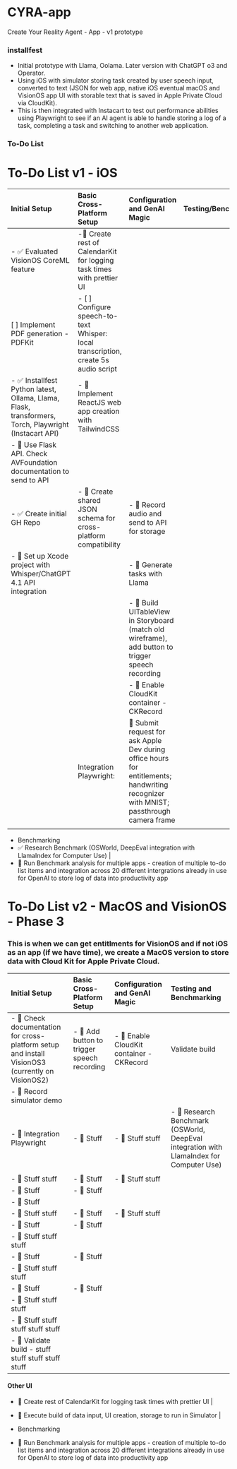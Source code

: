 # CYRA-app
Create Your Reality Agent - App - v1 prototype

### installfest
* Initial prototype with Llama, Oolama. Later version with ChatGPT o3 and Operator.
* Using iOS with simulator storing task created by user speech input, converted to text (JSON for web app, native iOS eventual macOS and VisionOS app UI with storable text that is saved in Apple Private Cloud via CloudKit). 
* This is then integrated with Instacart to test out performance abilities using Playwright to see if an AI agent is able to handle storing a log of a task, completing a task and switching to another web application.
### To-Do List


# To-Do List v1 - iOS 

| Initial Setup | Basic Cross-Platform Setup | Configuration and GenAI Magic | Testing/Benchmarking |
| :------------ | :------------------------- | :---------------------------- | :------ |
| - ✅ Evaluated VisionOS CoreML feature | -🔲  Create rest of CalendarKit for logging task times with prettier UI |
| [ ] Implement PDF generation - PDFKit | - [ ] Configure speech-to-text Whisper: local transcription, create 5s audio script |
| - ✅ Installfest Python latest, Ollama, Llama, Flask, transformers, Torch, Playwright (Instacart API) | - 🔲 Implement ReactJS web app creation with TailwindCSS |
| - 🔲 Use Flask API. Check AVFoundation documentation to send to API |
| - ✅ Create initial GH Repo | - 🔲 Create shared JSON schema for cross-platform compatibility | - 🔲 Record audio and send to API for storage |
| - 🔲 Set up Xcode project with Whisper/ChatGPT 4.1 API integration | | - 🔲 Generate tasks with Llama |
| | | - 🔲 Build UITableView in Storyboard (match old wireframe), add button to trigger speech recording |
| | | - 🔲 Enable CloudKit container - CKRecord |
| | Integration Playwright: | 🔲 Submit request for ask Apple Dev during office hours for entitlements; handwriting recognizer with MNIST; passthrough camera frame  |
| | |
- Benchmarking 
- ✅ Research Benchmark (OSWorld, DeepEval integration with LlamaIndex for Computer Use) |
- 🔲 Run Benchmark analysis for multiple apps - creation of multiple to-do list items and integration across 20 different intergrations already in use for OpenAI to store log of data into productivity app

# To-Do List v2 - MacOS and VisionOS - Phase 3
### This is when we can get entitlments for VisionOS and if not iOS as an app (if we have time), we create a MacOS version to store data with Cloud Kit for Apple Private Cloud.

| Initial Setup                                                                                                  | Basic Cross-Platform Setup                                      | Configuration and GenAI Magic                                                      | Testing and Benchmarking |
|:---------------------------------------------------------------------------------------------------------------|:--------------------------------------------------------------|:-----------------------------------------------------------------------------------|:--------------------------|
| - 🔲 Check documentation for cross-platform setup and install VisionOS3 (currently on VisionOS2)             | - 🔲 Add button to trigger speech recording                    | - 🔲 Enable CloudKit container - CKRecord                                           | Validate build 
- 🔲 Record simulator demo       |
| - 🔲 Integration Playwright                                                                                    | - 🔲 Stuff                                                     | - 🔲 Stuff stuff                                                                   | - 🔲 Research Benchmark (OSWorld, DeepEval integration with LlamaIndex for Computer Use) | 
       |
| - 🔲 Stuff stuff                                                                                               | - 🔲 Stuff                                                     | - 🔲 Stuff stuff                                                                   |        |
| - 🔲 Stuff                                                                                                     | - 🔲 Stuff                                                     |                                                                                   |        |
| - 🔲 Stuff                                                                                                     |                                                              |                                                                                   |        |
| - 🔲 Stuff stuff                                                                                               | - 🔲 Stuff                                                     | - 🔲 Stuff stuff                                                                   |        |
| - 🔲 Stuff                                                                                                     | - 🔲 Stuff                                                     |                                                                                   |        |
| - 🔲 Stuff stuff stuff    
| - 🔲 Stuff                                                                                                     | - 🔲 Stuff                                                     |                                                                                   |        |
| - 🔲 Stuff stuff stuff    
| - 🔲 Stuff                                                                                                     | - 🔲 Stuff                                                     |                                                                                   |        |
| - 🔲 Stuff stuff stuff    
| - 🔲 Stuff stuff stuff stuff stuff
| - 🔲 Validate build - stuff stuff stuff stuff stuff

#### Other UI 
- 🔲 Create rest of CalendarKit for logging task times with prettier UI | 
- 🔲 Execute build of data input, UI creation, storage to run in Simulator | 

- Benchmarking 
- 🔲 Run Benchmark analysis for multiple apps - creation of multiple to-do list items and integration across 20 different integrations already in use for OpenAI to store log of data into productivity app